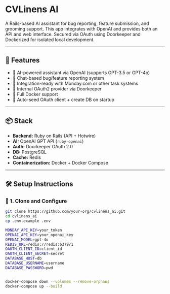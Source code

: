 # CVLinens AI

A Rails-based AI assistant for bug reporting, feature submission, and grooming support. This app integrates with OpenAI and provides both an API and web interface. Secured via OAuth using Doorkeeper and Dockerized for isolated local development.

---

## 🚀 Features

- 🧠 AI-powered assistant via OpenAI (supports GPT-3.5 or GPT-4o)
- 💬 Chat-based bug/feature reporting system
- 📌 Integration-ready with Monday.com or other task systems
- 🔐 Internal OAuth2 provider via Doorkeeper
- 🐳 Full Docker support
- 🔄 Auto-seed OAuth client + create DB on startup

---

## 📦 Stack

- **Backend:** Ruby on Rails (API + Hotwire)
- **AI:** OpenAI GPT API (`ruby-openai`)
- **Auth:** Doorkeeper OAuth 2.0
- **DB:** PostgreSQL
- **Cache:** Redis
- **Containerization:** Docker + Docker Compose

---

## 🛠 Setup Instructions

### 🔧 1. Clone and Configure

```bash
git clone https://github.com/your-org/cvlinens_ai.git
cd cvlinens_ai
cp .env.example .env

MONDAY_API_KEY=your_token
OPENAI_API_KEY=your_openai_key
OPENAI_MODEL=gpt-4o
REDIS_URL=redis://redis:6379/1
OAUTH_CLIENT_ID=client_id
OAUTH_CLIENT_SECRET=secret
DATABASE_HOST=db
DATABASE_USERNAME=username
DATABASE_PASSWORD=pwd


docker-compose down --volumes --remove-orphans
docker-compose up --build
